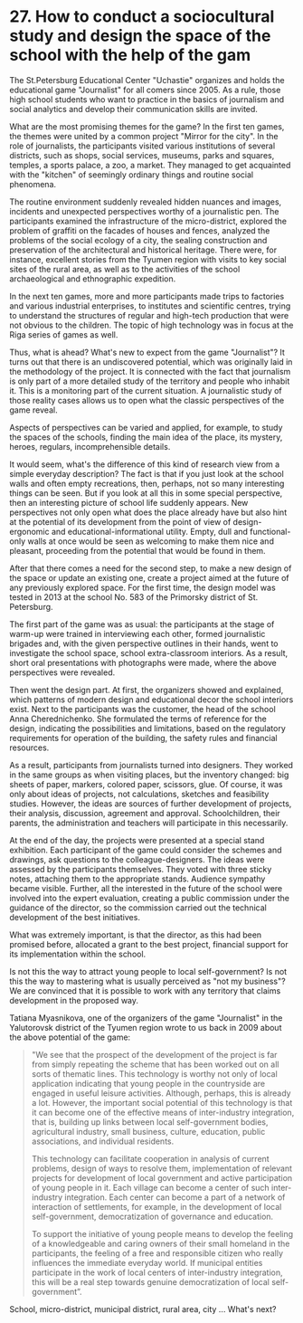 # 27. How to conduct a sociocultural study and design the space of the school with the help of the gam

The St.Petersburg Educational Center "Uchastie" organizes and holds the educational game "Journalist" for all comers since 2005. As a rule, those high school students who want to practice in the basics of journalism and social analytics and develop their communication skills are invited.

What are the most promising themes for the game? In the first ten games, the themes were united by a common project "Mirror for the city". In the role of journalists, the participants visited various institutions of several districts, such as shops, social services, museums, parks and squares, temples, a sports palace, a zoo, a market. They managed to get acquainted with the "kitchen" of seemingly ordinary things and routine social phenomena.

The routine environment suddenly revealed hidden nuances and images, incidents and unexpected perspectives worthy of a journalistic pen. The participants examined the infrastructure of the micro-district, explored the problem of graffiti on the facades of houses and fences, analyzed the problems of the social ecology of a city, the sealing construction and preservation of the architectural and historical heritage. There were, for instance, excellent stories from the Tyumen region with visits to key social sites of the rural area, as well as to the activities of the school archaeological and ethnographic expedition.

In the next ten games, more and more participants made trips to factories and various industrial enterprises, to institutes and scientific centres, trying to understand the structures of regular and high-tech production that were not obvious to the children. The topic of high technology was in focus at the Riga series of games as well.

Thus, what is ahead? What's new to expect from the game "Journalist"? It turns out that there is an undiscovered potential, which was originally laid in the methodology of the project. It is connected with the fact that journalism is only part of a more detailed study of the territory and people who inhabit it. This is a monitoring part of the current situation. A journalistic study of those reality cases allows us to open what the classic perspectives of the game reveal.

Aspects of perspectives can be varied and applied, for example, to study the spaces of the schools, finding the main idea of the place, its mystery, heroes, regulars, incomprehensible details.

It would seem, what's the difference of this kind of research view from a simple everyday description? The fact is that if you just look at the school walls and often empty recreations, then, perhaps, not so many interesting things can be seen. But if you look at all this in some special perspective, then an interesting picture of school life suddenly appears. New perspectives not only open what does the place already have but also hint at the potential of its development from the point of view of design-ergonomic and educational-informational utility. Empty, dull and functional-only walls at once would be seen as welcoming to make them nice and pleasant, proceeding from the potential that would be found in them.

After that there comes a need for the second step, to make a new design of the space or update an existing one, create a project aimed at the future of any previously explored space. For the first time, the design model was tested in 2013 at the school No. 583 of the Primorsky district of St. Petersburg.

The first part of the game was as usual: the participants at the stage of warm-up were trained in interviewing each other, formed journalistic brigades and, with the given perspective outlines in their hands, went to investigate the school space, school extra-classroom interiors. As a result, short oral presentations with photographs were made, where the above perspectives were revealed.

Then went the design part. At first, the organizers showed and explained, which patterns of modern design and educational decor the school interiors exist. Next to the participants was the customer, the head of the school Anna Cherednichenko. She formulated the terms of reference for the design, indicating the possibilities and limitations, based on the regulatory requirements for operation of the building, the safety rules and financial resources.

As a result, participants from journalists turned into designers. They worked in the same groups as when visiting places, but the inventory changed: big sheets of paper, markers, colored paper, scissors, glue. Of course, it was only about ideas of projects, not calculations, sketches and feasibility studies. However, the ideas are sources of further development of projects, their analysis, discussion, agreement and approval. Schoolchildren, their parents, the administration and teachers will participate in this necessarily.

At the end of the day, the projects were presented at a special stand exhibition. Each participant of the game could consider the schemes and drawings, ask questions to the colleague-designers. The ideas were assessed by the participants themselves. They voted with three sticky notes, attaching them to the appropriate stands. Audience sympathy became visible. Further, all the interested in the future of the school were involved into the expert evaluation, creating a public commission under the guidance of the director, so the commission carried out the technical development of the best initiatives.

What was extremely important, is that the director, as this had been promised before, allocated a grant to the best project, financial support for its implementation within the school.

Is not this the way to attract young people to local self-government? Is not this the way to mastering what is usually perceived as "not my business"? We are convinced that it is possible to work with any territory that claims development in the proposed way.

Tatiana Myasnikova, one of the organizers of the game "Journalist" in the Yalutorovsk district of the Tyumen region wrote to us back in 2009 about the above potential of the game:

> "We see that the prospect of the development of the project is far from simply repeating the scheme that has been worked out on all sorts of thematic lines. This technology is worthy not only of local application indicating that young people in the countryside are engaged in useful leisure activities. Although, perhaps, this is already a lot. However, the important social potential of this technology is that it can become one of the effective means of inter-industry integration, that is, building up links between local self-government bodies, agricultural industry, small business, culture, education, public associations, and individual residents.
>
> This technology can facilitate cooperation in analysis of current problems, design of ways to resolve them, implementation of relevant projects for development of local government and active participation of young people in it. Each village can become a center of such inter-industry integration. Each center can become a part of a network of interaction of settlements, for example, in the development of local self-government, democratization of governance and education.
>
> To support the initiative of young people means to develop the feeling of a knowledgeable and caring owners of their small homeland in the participants, the feeling of a free and responsible citizen who really influences the immediate everyday world. If municipal entities participate in the work of local centers of inter-industry integration, this will be a real step towards genuine democratization of local self-government”.

School, micro-district, municipal district, rural area, city ... What's next?
